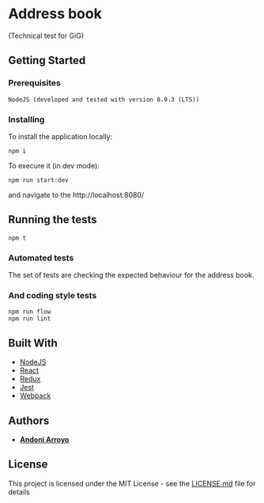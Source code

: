 # Address book

(Technical test for GiG)
## Getting Started

### Prerequisites

```
NodeJS (developed and tested with version 8.9.3 (LTS))
```

### Installing

To install the application locally:

```
npm i
```

To execure it (in dev mode):

```
npm run start:dev
```

and navigate to the http://localhost:8080/ 

## Running the tests

```
npm t
```

### Automated tests

The set of tests are checking the expected behaviour for the address book.

### And coding style tests


```
npm run flow
npm run lint
```

## Built With

* [NodeJS](https://nodejs.org/en/)
* [React](https://reactjs.org/)
* [Redux](https://redux.js.org/)
* [Jest](https://facebook.github.io/jest/)
* [Webpack](https://webpack.js.org/)

## Authors

* **[Andoni Arroyo](https://www.andoniarroyo.com)**

## License

This project is licensed under the MIT License - see the [LICENSE.md](LICENSE.md) file for details
